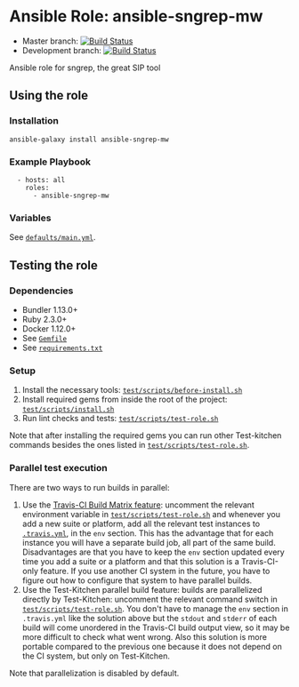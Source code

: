 # Ansible Role: ansible-sngrep-mw

* Master branch: [![Build Status](https://travis-ci.org/mwolff44/ansible-sngrep-mw.svg?branch=master)](https://travis-ci.org/mwolff44/ansible-sngrep-mw)
* Development branch: [![Build Status](https://travis-ci.org/mwolff44/ansible-sngrep-mw.svg?branch=development)](https://travis-ci.org/mwolff44/ansible-sngrep-mw)

Ansible role for sngrep, the great SIP tool

## Using the role
### Installation
```
ansible-galaxy install ansible-sngrep-mw
```

### Example Playbook
```
  - hosts: all
    roles:
      - ansible-sngrep-mw
```

### Variables

See [`defaults/main.yml`](defaults/main.yml).

## Testing the role

### Dependencies
- Bundler 1.13.0+
- Ruby 2.3.0+
- Docker 1.12.0+
- See [`Gemfile`](Gemfile)
- See [`requirements.txt`](requirements.txt)

### Setup
1. Install the necessary tools: [`test/scripts/before-install.sh`](test/scripts/before-install.sh)
1. Install required gems from inside the root of the project: [`test/scripts/install.sh`](test/scripts/install.sh)
1. Run lint checks and tests: [`test/scripts/test-role.sh`](test/scripts/test-role.sh)

Note that after installing the required gems you can run other Test-kitchen commands besides the ones listed in [`test/scripts/test-role.sh`](test/scripts/test-role.sh).

### Parallel test execution

There are two ways to run builds in parallel:

1. Use the [Travis-CI Build Matrix feature](https://docs.travis-ci.com/user/customizing-the-build#Build-Matrix): uncomment the relevant environment variable in [`test/scripts/test-role.sh`](test/scripts/test-role.sh) and whenever you add a new suite or platform, add all the relevant test instances to [`.travis.yml`](ansible-sngrep-mw/.travis.yml), in the `env` section. This has the advantage that for each instance you will have a separate build job, all part of the same build. Disadvantages are that you have to keep the `env` section updated every time you add a suite or a platform and that this solution is a Travis-CI-only feature. If you use another CI system in the future, you have to figure out how to configure that system to have parallel builds.
1. Use the Test-Kitchen parallel build feature: builds are parallelized directly by Test-Kitchen: uncomment the relevant command switch in [`test/scripts/test-role.sh`](test/scripts/test-role.sh). You don't have to manage the `env` section in `.travis.yml` like the solution above but the `stdout` and `stderr` of each build will come unordered in the Travis-CI build output view, so it may be more difficult to check what went wrong. Also this solution is more portable compared to the previous one because it does not depend on the CI system, but only on Test-Kitchen.

Note that parallelization is disabled by default.
